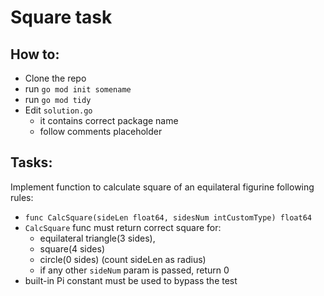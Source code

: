 # Square task

How to:
---
* Clone the repo
* run `go mod init somename`
* run `go mod tidy`
* Edit `solution.go`
	* it contains correct package name
	* follow comments placeholder

Tasks:
---
Implement function to calculate square of an equilateral figurine following rules:
* `func CalcSquare(sideLen float64, sidesNum intCustomType) float64`
* `CalcSquare` func must return correct square for:
   * equilateral triangle(3 sides),
   * square(4 sides)
   * circle(0 sides) (count sideLen as radius)
   * if any other `sideNum` param is passed, return 0
* built-in Pi constant must be used to bypass the test
